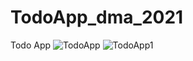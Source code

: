# TodoApp_dma_2021
Todo App
![TodoApp](https://user-images.githubusercontent.com/81667332/147568544-5748d369-d2b3-40d1-9dc9-5a47e754938c.gif)
![TodoApp1](https://user-images.githubusercontent.com/81667332/147602626-7b90f1cb-a570-4596-940a-69b9b622ab82.gif)
